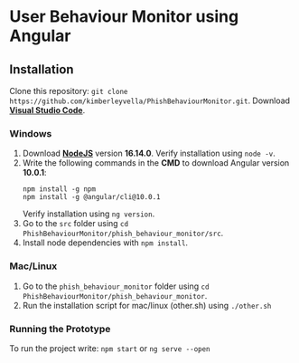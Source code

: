 # User Behaviour Monitor using Angular

## Installation

Clone this repository: `git clone https://github.com/kimberleyvella/PhishBehaviourMonitor.git`.
Download **[Visual Studio Code](https://code.visualstudio.com/#alt-downloads)**.

### Windows

1. Download **[NodeJS](https://nodejs.org/download/release/v16.14.0/)** version **16.14.0**.
   Verify installation using `node -v`.
2. Write the following commands in the **CMD** to download Angular version **10.0.1**:
    ```
    npm install -g npm
    npm install -g @angular/cli@10.0.1
    ```
    Verify installation using `ng version`.
3. Go to the `src` folder using
   `cd PhishBehaviourMonitor/phish_behaviour_monitor/src`.
4. Install node dependencies with `npm install`.

### Mac/Linux

1. Go to the `phish_behaviour_monitor` folder using
   `cd PhishBehaviourMonitor/phish_behaviour_monitor`.
2. Run the installation script for mac/linux (other.sh) using `./other.sh`

### Running the Prototype

To run the project write: `npm start` or `ng serve --open`
